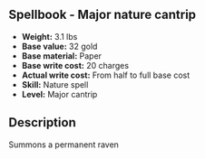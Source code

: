 ## Spellbook - Major nature cantrip
- **Weight:** 3.1 lbs
- **Base value:** 32 gold
- **Base material:** Paper
- **Base write cost:** 20 charges
- **Actual write cost:** From half to full base cost
- **Skill:** Nature spell
- **Level:** Major cantrip
## Description
Summons a permanent raven
